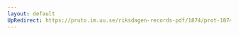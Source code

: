 ```yaml
---
layout: default
UpRedirect: https://pruto.im.uu.se/riksdagen-records-pdf/1874/prot-1874--fk--307/prot-1874--fk--307_017.pdf
---
```


